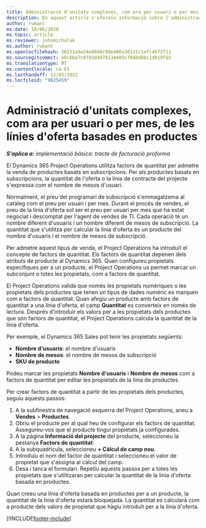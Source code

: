 ```yaml
---
title: Administració d'unitats complexes, com ara per usuari o per mes, de les línies d'oferta basades en productes
description: En aquest article s'ofereix informació sobre l'administració d'unitats complexes per a línies d'oferta basades en projectes.
author: rumant
ms.date: 10/06/2020
ms.topic: article
ms.reviewer: johnmichalak
ms.author: rumant
ms.openlocfilehash: 50151e9a34e8608c98e406a30131c1efc4bf2f11
ms.sourcegitcommit: e0cbbe7c6f03d4978134405cf04bd8bc1d019f65
ms.translationtype: MT
ms.contentlocale: ca-ES
ms.lasthandoff: 12/05/2022
ms.locfileid: "9825459"
---
```

# <a name="managing-complex-units-such-as-per-user-per-month-for-product-based-quote-lines"></a>Administració d'unitats complexes, com ara per usuari o per mes, de les línies d'oferta basades en productes

_**S'aplica a:** implementació bàsica: tracte de facturació proforma_

El Dynamics 365 Project Operations utilitza factors de quantitat per admetre la venda de productes basats en subscripcions. Per als productes basats en subscripcions, la quantitat de l'oferta o la línia de contracte del projecte s'expressa com el nombre de mesos d'usuari.

Normalment, el preu del programari de subscripció s'emmagatzema al catàleg com el preu per usuari i per mes. Durant el procés de vendes, el preu de la línia d'oferta sol ser el preu per usuari per mes que ha estat negociat i descomptat per l'agent de vendes de TI. Cada operació té un nombre diferent d'usuaris i un nombre diferent de mesos de subscripció. La quantitat que s'utilitza per calcular la línia d'oferta és un producte del nombre d'usuaris i el nombre de mesos de subscripció.

Per admetre aquest tipus de venda, el Project Operations ha introduït el concepte de factors de quantitat. Els factors de quantitat depenen dels atributs de producte al Dynamics 365. Quan configureu propietats específiques per a un producte, el Project Operations us permet marcar un subconjunt o totes les propietats, com a factors de quantitat.

El Project Operations valida que només les propietats numèriques o les propietats dels productes que tenen un tipus de dades numèric es marquen com a factors de quantitat. Quan afegiu un producte amb factors de quantitat a una línia d'oferta, el camp **Quantitat** es converteix en només de lectura. Després d'introduir els valors per a les propietats dels productes que són factors de quantitat, el Project Operations calcula la quantitat de la línia d'oferta.

Per exemple, el Dynamics 365 Sales pot tenir les propietats següents:

- **Nombre d'usuaris**: el nombre d'usuaris
- **Nombre de mesos**: el nombre de mesos de subscripció
- **SKU de producte**

Podeu marcar les propietats **Nombre d'usuaris** i **Nombre de mesos** com a factors de quantitat per editar les propietats de la línia de productes.

Per crear factors de quantitat a partir de les propietats dels productes, seguiu aquests passos:

1. A la subfinestra de navegació esquerra del Project Operations, aneu a **Vendes** > **Productes**.
2. Obriu el producte per al qual heu de configurar els factors de quantitat. Assegureu-vos que el producte tingui propietats ja configurades.
3. A la pàgina **Informació del projecte** del producte, seleccioneu la pestanya **Factors de quantitat**.
4. A la subquadrícula, seleccioneu **+ Càlcul de camp nou**.
5. Introduïu el nom del factor de quantitat i seleccioneu el valor de propietat que s'assigna al càlcul del camp.
6. Desa i tanca el formulari. Repetiu aquests passos per a totes les propietats que s'utilitzaran per calcular la quantitat de la línia d'oferta basada en productes.

Quan creeu una línia d'oferta basada en productes per a un producte, la quantitat de la línia d'oferta estarà bloquejada. La quantitat es calcularà com a producte dels valors de propietat que hàgiu introduït per a la línia d'oferta.


[!INCLUDE[footer-include](../../includes/footer-banner.md)]
